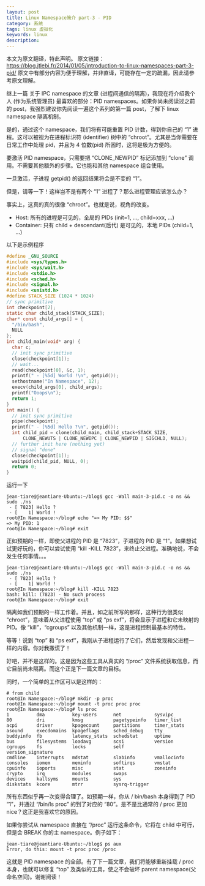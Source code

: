 ```yaml
---
layout: post
title: Linux Namespace简介 part-3 - PID
category: 系统
tags: linux 虚拟化
keywords: linux
description:
---
```


本文为原文翻译，特此声明。
原文链接：https://blog.jtlebi.fr/2014/01/05/introduction-to-linux-namespaces-part-3-pid/
原文中有部分内容为便于理解，并非直译，可能存在一定的疏漏，因此请参考原文理解。

继上一篇 关于 IPC namespace 的文章 (进程间通信的隔离)，我现在将介绍我个人 (作为系统管理员) 最喜欢的部分：PID namespaces。如果你尚未阅读过之前的 post，我强烈建议你先阅读一遍这个系列的第一篇 post，了解下 linux namespace 隔离机制。

是的，通过这个 namespace，我们将有可能重置 PID 计数，得到你自己的 “1” 进程。这可以被视为在进程标识符 (identifier) 树中的 “chroot”。尤其是当你需要在日常工作中处理 pid，并且为 4 位数(pid) 所困时，这将是极为方便的。

要激活 PID namespace，只需要把 “CLONE_NEWPID” 标记添加到 “clone” 调用。不需要其他额外的步骤。它也能和其他 namespace 组合使用。

一旦激活，子进程 getpid() 的返回结果将会是不变的 “1”。

但是，请等一下！这样岂不是有两个 “1” 进程了？那么进程管理应该怎么办？

事实上，这真的真的很像 “chroot”。也就是说，视角的改变。

* Host: 所有的进程是可见的，全局的 PIDs (init=1, ..., child=xxx, ...)
* Container: 只有 child + descendant(后代) 是可见的，本地 PIDs (child=1, ...)

以下是示例程序

```c
#define _GNU_SOURCE
#include <sys/types.h>
#include <sys/wait.h>
#include <stdio.h>
#include <sched.h>
#include <signal.h>
#include <unistd.h>
#define STACK_SIZE (1024 * 1024)
// sync primitive
int checkpoint[2];
static char child_stack[STACK_SIZE];
char* const child_args[] = {
  "/bin/bash",
  NULL
};
int child_main(void* arg) {
  char c;
  // init sync primitive
  close(checkpoint[1]);
  // wait...
  read(checkpoint[0], &c, 1);
  printf(" - [%5d] World !\n", getpid());
  sethostname("In Namespace", 12);
  execv(child_args[0], child_args);
  printf("Ooops\n");
  return 1;
}
int main() {
  // init sync primitive
  pipe(checkpoint);
  printf(" - [%5d] Hello ?\n", getpid());
  int child_pid = clone(child_main, child_stack+STACK_SIZE,
      CLONE_NEWUTS | CLONE_NEWIPC | CLONE_NEWPID | SIGCHLD, NULL);
  // further init here (nothing yet)
  // signal "done"
  close(checkpoint[1]);
  waitpid(child_pid, NULL, 0);
  return 0;
}
```

运行一下

```shell
jean-tiare@jeantiare-Ubuntu:~/blog$ gcc -Wall main-3-pid.c -o ns && sudo ./ns
 - [ 7823] Hello ?
 - [    1] World !
root@In Namespace:~/blog# echo "=> My PID: $$"
=> My PID: 1
root@In Namespace:~/blog# exit
```

正如预期的一样，即使父进程的 PID 是 “7823”，子进程的 PID 是 “1”。如果想试试更好玩的，你可以尝试使用 “kill -KILL 7823”，来终止父进程。准确地说，不会发生任何事情。。。

```shell
jean-tiare@jeantiare-Ubuntu:~/blog$ gcc -Wall main-3-pid.c -o ns && sudo ./ns
 - [ 7823] Hello ?
 - [    1] World !
root@In Namespace:~/blog# kill -KILL 7823
bash: kill: (7823) - No such process
root@In Namespace:~/blog# exit
```

隔离如我们预期的一样工作着。并且，如之前所写的那样，这种行为很类似 “chroot”，意味着从父进程使用 “top” 或 “ps exf”，将会显示子进程和它未映射的 PID。像 “kill”，“cgroups” 以及其他机制一样，这是进程控制最基本的特性。

等等！说到 “top” 和 “ps exf”，我刚从子进程运行了它们，然后发现和父进程一样的内容。你对我撒谎了！

好吧，并不是这样的。这是因为这些工具从真实的 “/proc” 文件系统获取信息，而它目前尚未隔离。而这个正是下一篇文章的目标。

同时，一个简单的工作区可以是这样的：

```shell
# from child
root@In Namespace:~/blog# mkdir -p proc
root@In Namespace:~/blog# mount -t proc proc proc
root@In Namespace:~/blog# ls proc
1          dma          key-users      net            sysvipc
80         dri          kmsg           pagetypeinfo   timer_list
acpi       driver       kpagecount     partitions     timer_stats
asound     execdomains  kpageflags     sched_debug    tty
buddyinfo  fb           latency_stats  schedstat      uptime
bus        filesystems  loadavg        scsi           version
cgroups    fs           locks          self           version_signature
cmdline    interrupts   mdstat         slabinfo       vmallocinfo
consoles   iomem        meminfo        softirqs       vmstat
cpuinfo    ioports      misc           stat           zoneinfo
crypto     irq          modules        swaps
devices    kallsyms     mounts         sys
diskstats  kcore        mtrr           sysrq-trigger
```

所有东西似乎再一次变得合理了。如预期一样，你从 / bin/bash 本身得到了 PID “1”，并通过 “/bin/ls proc” 的到了对应的 “80”。是不是比通常的 / proc 更加 nice？这正是我喜欢它的原因。

如果你尝试从 namespace 直接在 “/proc” 运行这条命令，它将在 child 中可行，但是会 BREAK 你的主 namespace。例子如下：

```shell
jean-tiare@jeantiare-Ubuntu:~/blog$ ps aux
Error, do this: mount -t proc proc /proc
```

这就是 PID namespace 的全部。有了下一篇文章，我们将能够重新挂载 / proc 本身，也就可以修复 “top” 及类似的工具，使之不会破坏 parent namespace(父命名空间)。谢谢阅读！
